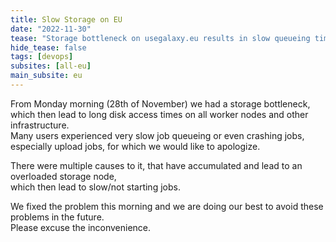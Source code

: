 ```yaml
---
title: Slow Storage on EU
date: "2022-11-30"
tease: "Storage bottleneck on usegalaxy.eu results in slow queueing times"
hide_tease: false
tags: [devops]
subsites: [all-eu]
main_subsite: eu
---
```


From Monday morning (28th of November) we had a storage bottleneck,  
which then lead to long disk access times on all worker nodes and other infrastructure.  
Many users experienced very slow job queueing or even crashing jobs, especially upload jobs, for which we would like to apologize.

There were multiple causes to it, that have accumulated and lead to an overloaded storage node,  
which then lead to slow/not starting jobs.

We fixed the problem this morning and we are doing our best to avoid these problems in the future.  
Please excuse the inconvenience.
